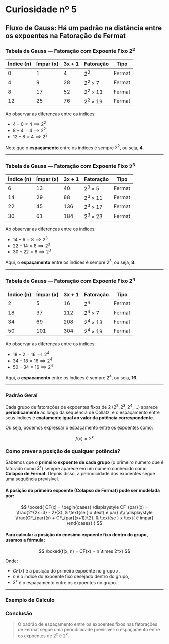 # Curiosidade nº 5

## Fluxo de Gauss: Há um padrão na distância entre os expoentes na Fatoração de Fermat

### Tabela de Gauss — Fatoração com Expoente Fixo $2^2$

| Índice (n) | Ímpar (x) | 3x + 1 | Fatoração     | Tipo   |
|------------|-----------|--------|---------------|--------|
| 0          | 1         | 4      | $2^2$     | Fermat |
| 4          | 9         | 28     | $2^2 \times 7$ | Fermat |
| 8          | 17        | 52     | $2^2 \times 13$ | Fermat |
| 12         | 25        | 76     | $2^2 \times 19$ | Fermat |

Ao observar as diferenças entre os índices:

- $4 - 0 = 4 \implies 2^2$
- $8 - 4 = 4 \implies 2^2$
- $12 - 8 = 4 \implies 2^2$

Note que o **espaçamento** entre os índices é sempre $2^2$, ou seja, **4**.

---

### Tabela de Gauss — Fatoração com Expoente Fixo $2^3$

| Índice (n) | Ímpar (x) | 3x + 1 | Fatoração     | Tipo   |
|------------|-----------|--------|---------------|--------|
| 6          | 13        | 40     | $2^3 \times 5$  | Fermat |
| 14         | 29        | 88     | $2^3 \times 11$ | Fermat |
| 22         | 45        | 136    | $2^3 \times 17$ | Fermat |
| 30         | 61        | 184    | $2^3 \times 23$ | Fermat |

Ao observar as diferenças entre os índices:

- $14 - 6 = 8 \implies 2^3$
- $22 - 14 = 8 \implies 2^3$
- $30 - 22 = 8 \implies 2^3$

Aqui, o **espaçamento** entre os índices é sempre $2^3$, ou seja, **8**.

---

### Tabela de Gauss — Fatoração com Expoente Fixo $2^4$

| Índice (n) | Ímpar (x) | 3x + 1 | Fatoração     | Tipo   |
|------------|-----------|--------|---------------|--------|
| 2          | 5         | 16     | $2^4$     | Fermat |
| 18         | 37        | 112    | $2^4 \times 7$ | Fermat |
| 34         | 69        | 208    | $2^4 \times 13$ | Fermat |
| 50         | 101       | 304    | $2^4 \times 19$ | Fermat |

Ao observar as diferenças entre os índices:

- $18 - 2 = 16 \implies 2^4$
- $34 - 18 = 16 \implies 2^4$
- $50 - 34 = 16 \implies 2^4$

Aqui, o **espaçamento** entre os índices é sempre $2^4$, ou seja, **16**.

---

### Padrão Geral

Cada grupo de fatorações de expoentes fixos de 2 ($2^2, 2^3, 2^4, \dots$) aparece **periodicamente** ao longo da sequência de Collatz, e o espaçamento entre seus índices é **exatamente igual ao valor da potência correspondente**.

Ou seja, podemos expressar o espaçamento entre os expoentes como:

$$
f(x) = 2^x
$$

### Como prever a posição de qualquer potência?

Sabemos que o **primeiro expoente de cada grupo** (o primeiro número que é fatorado como $2^x$) sempre aparece em um número conhecido como **Colapso de Fermat**. Depois disso, a periodicidade dos expoentes segue uma sequência previsível.

#### A posição do primeiro expoente (Colapso de Fermat) pode ser modelada por:

$$
\boxed{
CF(x) =
\begin{cases}
\displaystyle CF_{par}(x) = \frac{2^{2x+3} - 2}{3}, & \text{se } x \text{ é par} \\\\
\displaystyle \frac{CF_{par}(x) + CF_{par}(x+1)}{2}, & \text{se } x \text{ é ímpar}
\end{cases}
}
$$

#### Para calcular a posição do enésimo expoente fixo dentro do grupo, usamos a fórmula:

$$
\boxed{f(x, n) = CF(x) + n \times 2^x}
$$

Onde:
- $CF(x)$ é a posição do primeiro expoente no grupo $x$,
- $n$ é o índice do expoente fixo desejado dentro do grupo,
- $2^x$ é o espaçamento entre os expoentes no grupo.

---

### Exemplo de Cálculo



### Conclusão

> O padrão de espaçamento entre os expoentes fixos nas fatorações de Fermat segue uma periodicidade previsível: o espaçamento entre os expoentes de $2^x$ é $2^x$.